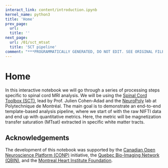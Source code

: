 ```yaml
---
interact_link: content/introduction.ipynb
kernel_name: python3
title: 'Home'
prev_page:
  url: 
  title: ''
next_page:
  url: /01/sct_mtsat
  title: 'SCT pipeline'
comment: "***PROGRAMMATICALLY GENERATED, DO NOT EDIT. SEE ORIGINAL FILES IN /content***"
---
```


# Home

In this interactive notebook we will go through a series of processing steps specific to spinal cord MRI analysis. We will be using the [Spinal Cord Toolbox (SCT)](https://github.com/neuropoly/spinalcordtoolbox), lead by Prof. Julien Cohen-Adad and the [NeuroPoly](https://www.neuro.polymtl.ca) lab at Polytechnique de Montréal. The main goal is to demonstrate an end-to-end template-based analysis pipeline, where we start of with the raw NIFTI data and end up with quantitative metrics. Here, the metric will be magnetization transfer saturation (MTsat) extracted in specific white matter tracts. 

## Acknowledgements

The development of this notebook was supported by the <a href="http://conp.ca" target="_blank">Canadian Open Neuroscience Platform (CONP)</a> initiative, the <a href="https://www.rbiq-qbin.qc.ca/" target="_blank">Quebec Bio-Imaging Network (QBIN)</a>, and the <a href="https://www.icm-mhi.org/en/foundation" target="_blank">Montreal Heart Institute Foundation</a>.



